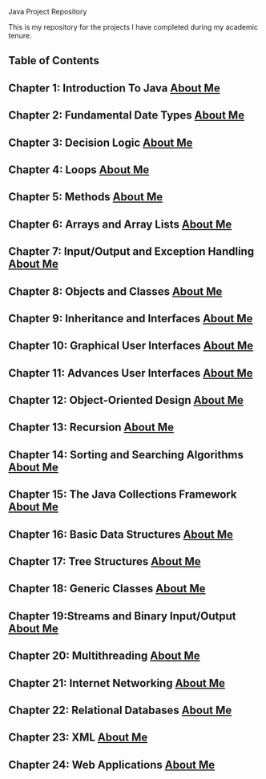 Java Project Repository


This is my repository for the projects I have completed during my academic tenure. 


Table of Contents
--------------------------------------------------------------------------------------------------------------------------------------
Chapter 1: Introduction To Java
[About Me](Section-01-Getting-Started-And-Assessment/about-me.md)
--------------------------------------------------------------------------------------------------------------------------------------
Chapter 2: Fundamental Date Types
[About Me](Section-01-Getting-Started-And-Assessment/about-me.md)
--------------------------------------------------------------------------------------------------------------------------------------
Chapter 3: Decision Logic
[About Me](Section-01-Getting-Started-And-Assessment/about-me.md)
--------------------------------------------------------------------------------------------------------------------------------------
Chapter 4: Loops
[About Me](Section-01-Getting-Started-And-Assessment/about-me.md)
--------------------------------------------------------------------------------------------------------------------------------------
Chapter 5: Methods
[About Me](Section-01-Getting-Started-And-Assessment/about-me.md)
--------------------------------------------------------------------------------------------------------------------------------------
Chapter 6: Arrays and Array Lists
[About Me](Section-01-Getting-Started-And-Assessment/about-me.md)
--------------------------------------------------------------------------------------------------------------------------------------
Chapter 7: Input/Output and Exception Handling
[About Me](Section-01-Getting-Started-And-Assessment/about-me.md)
--------------------------------------------------------------------------------------------------------------------------------------
Chapter 8: Objects and Classes
[About Me](Section-01-Getting-Started-And-Assessment/about-me.md)
--------------------------------------------------------------------------------------------------------------------------------------
Chapter 9: Inheritance and Interfaces
[About Me](Section-01-Getting-Started-And-Assessment/about-me.md)
--------------------------------------------------------------------------------------------------------------------------------------
Chapter 10: Graphical User Interfaces
[About Me](Section-01-Getting-Started-And-Assessment/about-me.md)
--------------------------------------------------------------------------------------------------------------------------------------
Chapter 11: Advances User Interfaces
[About Me](Section-01-Getting-Started-And-Assessment/about-me.md)
--------------------------------------------------------------------------------------------------------------------------------------
Chapter 12: Object-Oriented Design
[About Me](Section-01-Getting-Started-And-Assessment/about-me.md)
--------------------------------------------------------------------------------------------------------------------------------------
Chapter 13: Recursion
[About Me](Section-01-Getting-Started-And-Assessment/about-me.md)
--------------------------------------------------------------------------------------------------------------------------------------
Chapter 14: Sorting and Searching Algorithms
[About Me](Section-01-Getting-Started-And-Assessment/about-me.md)
--------------------------------------------------------------------------------------------------------------------------------------
Chapter 15: The Java Collections Framework
[About Me](Section-01-Getting-Started-And-Assessment/about-me.md)
--------------------------------------------------------------------------------------------------------------------------------------
Chapter 16: Basic Data Structures
[About Me](Section-01-Getting-Started-And-Assessment/about-me.md)
--------------------------------------------------------------------------------------------------------------------------------------
Chapter 17: Tree Structures
[About Me](Section-01-Getting-Started-And-Assessment/about-me.md)
--------------------------------------------------------------------------------------------------------------------------------------
Chapter 18: Generic Classes
[About Me](Section-01-Getting-Started-And-Assessment/about-me.md)
--------------------------------------------------------------------------------------------------------------------------------------
Chapter 19:Streams and Binary Input/Output
[About Me](Section-01-Getting-Started-And-Assessment/about-me.md)
--------------------------------------------------------------------------------------------------------------------------------------
Chapter 20: Multithreading
[About Me](Section-01-Getting-Started-And-Assessment/about-me.md)
--------------------------------------------------------------------------------------------------------------------------------------
Chapter 21: Internet Networking
[About Me](Section-01-Getting-Started-And-Assessment/about-me.md)
--------------------------------------------------------------------------------------------------------------------------------------
Chapter 22: Relational Databases
[About Me](Section-01-Getting-Started-And-Assessment/about-me.md)
--------------------------------------------------------------------------------------------------------------------------------------
Chapter 23: XML
[About Me](Section-01-Getting-Started-And-Assessment/about-me.md)
--------------------------------------------------------------------------------------------------------------------------------------
Chapter 24: Web Applications
[About Me](Section-01-Getting-Started-And-Assessment/about-me.md)
--------------------------------------------------------------------------------------------------------------------------------------
